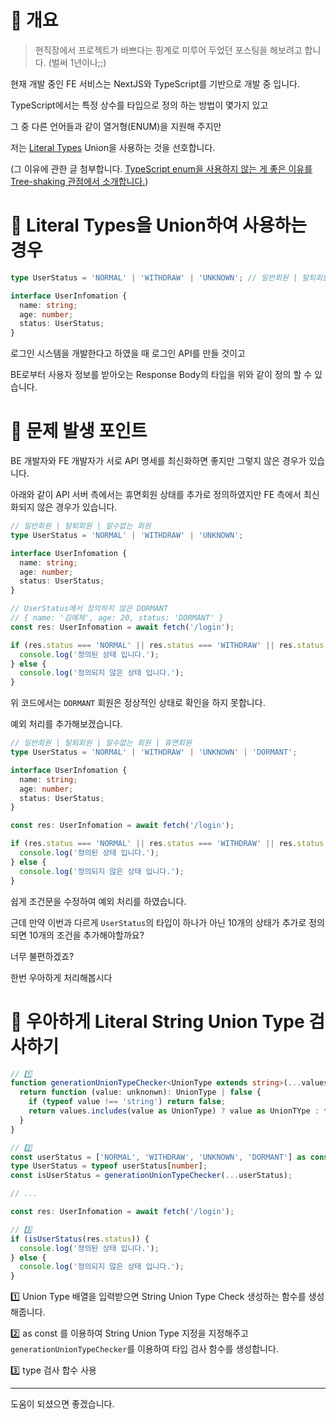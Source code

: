 # 👋 개요

> 현직장에서 프로젝트가 바쁘다는 핑계로 미루어 두었던 포스팅을 해보려고 합니다. (벌써 1년이나;;)

현재 개발 중인 FE 서비스는 NextJS와 TypeScript를 기반으로 개발 중 입니다.

TypeScript에서는 특정 상수를 타입으로 정의 하는 방법이 몇가지 있고

그 중 다른 언어들과 같이 열거형(ENUM)을 지원해 주지만

저는 [Literal Types](https://www.typescriptlang.org/docs/handbook/2/everyday-types.html#literal-types) Union을 사용하는 것을 선호합니다.

(그 이유에 관한 글 첨부합니다. [TypeScript enum을 사용하지 않는 게 좋은 이유를 Tree-shaking 관점에서 소개합니다.](https://engineering.linecorp.com/ko/blog/typescript-enum-tree-shaking/))


# 🤨 Literal Types을 Union하여 사용하는 경우

```typescript
type UserStatus = 'NORMAL' | 'WITHDRAW' | 'UNKNOWN'; // 일반회원 | 탈퇴회원 | 알수없는 회원

interface UserInfomation {
  name: string;
  age: number;
  status: UserStatus;
}
```

로그인 시스템을 개발한다고 하였을 때 로그인 API를 만들 것이고 

BE로부터 사용자 정보를 받아오는 Response Body의 타입을 위와 같이 정의 할 수 있습니다.

# 🧐 문제 발생 포인트


BE 개발자와 FE 개발자가 서로 API 명세를 최신화하면 좋지만 그렇지 않은 경우가 있습니다.

아래와 같이 API 서버 측에서는 휴면회원 상태를 추가로 정의하였지만 FE 측에서 최신화되지 않은 경우가 있습니다. 

```typescript
// 일반회원 | 탈퇴회원 | 알수없는 회원
type UserStatus = 'NORMAL' | 'WITHDRAW' | 'UNKNOWN';

interface UserInfomation {
  name: string;
  age: number;
  status: UserStatus;
}

// UserStatus에서 정의하지 않은 DORMANT
// { name: '김예제', age: 20, status: 'DORMANT' }
const res: UserInfomation = await fetch('/login'); 

if (res.status === 'NORMAL' || res.status === 'WITHDRAW' || res.status === 'UNKNOWN') {
  console.log('정의된 상태 입니다.');
} else {
  console.log('정의되지 않은 상태 입니다.');
}
```

위 코드에서는 `DORMANT` 회원은 정상적인 상태로 확인을 하지 못합니다.

예외 처리를 추가해보겠습니다.

```typescript
// 일반회원 | 탈퇴회원 | 알수없는 회원 | 휴면회원
type UserStatus = 'NORMAL' | 'WITHDRAW' | 'UNKNOWN' | 'DORMANT';

interface UserInfomation {
  name: string;
  age: number;
  status: UserStatus;
}

const res: UserInfomation = await fetch('/login'); 

if (res.status === 'NORMAL' || res.status === 'WITHDRAW' || res.status === 'UNKNOWN' || res.status === 'DORMANT') {
  console.log('정의된 상태 입니다.');
} else {
  console.log('정의되지 않은 상태 입니다.');
}
```


쉽게 조건문을 수정하여 예외 처리를 하였습니다.

근데 만약 이번과 다르게 `UserStatus`의 타입이 하나가 아닌 10개의 상태가 추가로 정의되면 10개의 조건을 추가해야할까요?

너무 불편하겠죠?

한번 우아하게 처리해봅시다

# 🤠 우아하게 Literal String Union Type 검사하기


```typescript
// 1️⃣
function generationUnionTypeChecker<UnionType extends string>(...values: UnionType[]) {
  return function (value: unknonwn): UnionType | false {
    if (typeof value !== 'string') return false;
    return values.includes(value as UnionType) ? value as UnionTYpe : false;
  }
}

// 2️⃣
const userStatus = ['NORMAL', 'WITHDRAW', 'UNKNOWN', 'DORMANT'] as const;
type UserStatus = typeof userStatus[number];
const isUserStatus = generationUnionTypeChecker(...userStatus);

// ...

const res: UserInfomation = await fetch('/login');

// 3️⃣
if (isUserStatus(res.status)) {
  console.log('정의된 상태 입니다.');
} else {
  console.log('정의되지 않은 상태 입니다.');
}
```

1️⃣ Union Type 배열을 입력받으면 String Union Type Check 생성하는 함수를 생성해줍니다.

2️⃣ as const 를 이용하여 String Union Type 지정을 지정해주고 `generationUnionTypeChecker`를 이용하여 타입 검사 함수를 생성합니다.

3️⃣ type 검사 합수 사용 

---

도움이 되셨으면 좋겠습니다.

